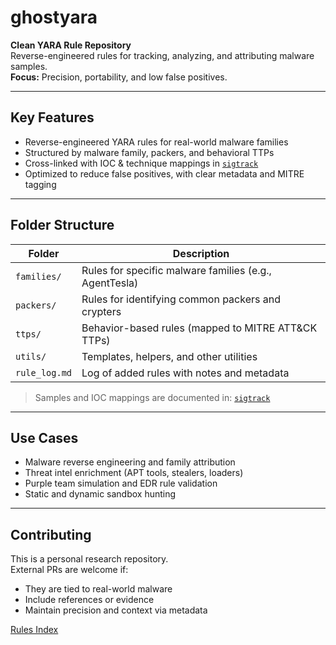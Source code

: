 # ghostyara

**Clean YARA Rule Repository**  
Reverse-engineered rules for tracking, analyzing, and attributing malware samples.  
**Focus:** Precision, portability, and low false positives.

---

## Key Features

- Reverse-engineered YARA rules for real-world malware families
- Structured by malware family, packers, and behavioral TTPs
- Cross-linked with IOC & technique mappings in [`sigtrack`](https://github.com/Sab0x1D/sigtrack)
- Optimized to reduce false positives, with clear metadata and MITRE tagging

---

## Folder Structure

| Folder              | Description                                           |
|---------------------|-------------------------------------------------------|
| `families/`         | Rules for specific malware families (e.g., AgentTesla)|
| `packers/`          | Rules for identifying common packers and crypters     |
| `ttps/`             | Behavior-based rules (mapped to MITRE ATT&CK TTPs)    |
| `utils/`            | Templates, helpers, and other utilities               |
| `rule_log.md`       | Log of added rules with notes and metadata            |

> Samples and IOC mappings are documented in: [`sigtrack`](https://github.com/Sab0x1D/sigtrack)

---

## Use Cases

- Malware reverse engineering and family attribution  
- Threat intel enrichment (APT tools, stealers, loaders)  
- Purple team simulation and EDR rule validation  
- Static and dynamic sandbox hunting  

---

## Contributing

This is a personal research repository.  
External PRs are welcome if:
- They are tied to real-world malware
- Include references or evidence
- Maintain precision and context via metadata

[Rules Index](./index.md)
